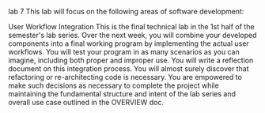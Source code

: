 lab 7
This lab will focus on the following areas of software development:

User Workflow
Integration
This is the final technical lab in the 1st half of the semester's lab series. Over the next week, you will combine your developed components into a final working program by implementing the actual user workflows. You will test your program in as many scenarios as you can imagine, including both proper and improper use. You will write a reflection document on this integration process. You will almost surely discover that refactoring or re-architecting code is necessary. You are empowered to make such decisions as necessary to complete the project while maintaining the fundamental structure and intent of the lab series and overall use case outlined in the OVERVIEW doc.
